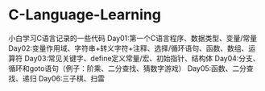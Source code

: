 # C-Language-Learning
小白学习C语言记录的一些代码
Day01:第一个C语言程序、数据类型、变量/常量
Day02:变量作用域、字符串+转义字符+注释、选择/循环语句、函数、数组、运算符
Day03:常见关键字、define定义常量/宏、初始指针、结构体
Day04:分支、循环和goto语句（例子：阶乘、二分查找、猜数字游戏）
Day05:函数、二分查找、递归
Day06:三子棋、扫雷
